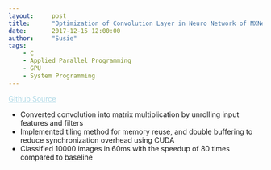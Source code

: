 ```yaml
---
layout:     post
title:      "Optimization of Convolution Layer in Neuro Network of MXNet for GPU"
date:       2017-12-15 12:00:00
author:     "Susie"
tags:
    - C
    - Applied Parallel Programming
    - GPU
    - System Programming
---
```



<div>
<a href="https://github.com/Susieeeeeeeeee/Applied-Parallel-Programming-Project" style="color:lightblue;">Github Source</a>
<ul>
  <li>Converted convolution into matrix multiplication by unrolling input features and filters</li>
  <li>Implemented tiling method for memory reuse, and double buffering to reduce synchronization overhead using CUDA</li>
  <li>Classified 10000 images in 60ms with the speedup of 80 times compared to baseline</li>
</ul>
</div>
